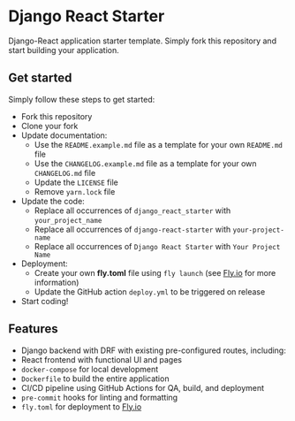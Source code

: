 # Django React Starter

Django-React application starter template.
Simply fork this repository and start building your application.

## Get started

Simply follow these steps to get started:

- Fork this repository
- Clone your fork
- Update documentation:
  - Use the `README.example.md` file as a template for your own `README.md` file
  - Use the `CHANGELOG.example.md` file as a template for your own `CHANGELOG.md` file
  - Update the `LICENSE` file
  - Remove `yarn.lock` file
- Update the code:
  - Replace all occurrences of `django_react_starter` with `your_project_name`
  - Replace all occurrences of `django-react-starter` with `your-project-name`
  - Replace all occurrences of `Django React Starter` with `Your Project Name`
- Deployment:
  - Create your own **fly.toml** file using `fly launch` (see [Fly.io](https://fly.io) for more information)
  - Update the GitHub action `deploy.yml` to be triggered on release
- Start coding!

## Features

- Django backend with DRF with existing pre-configured routes, including:
- React frontend with functional UI and pages
- `docker-compose` for local development
- `Dockerfile` to build the entire application
- CI/CD pipeline using GitHub Actions for QA, build, and deployment
- `pre-commit` hooks for linting and formatting
- `fly.toml` for deployment to [Fly.io](https://fly.io)
